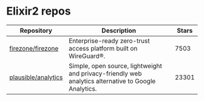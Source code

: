 # Elixir2 repos

| Repository                                                    | Description                                                                                          | Stars |
| ------------------------------------------------------------- | ---------------------------------------------------------------------------------------------------- | ----- |
| [firezone/firezone](https://github.com/firezone/firezone)     | Enterprise-ready zero-trust access platform built on WireGuard®.                                     | 7503  |
| [plausible/analytics](https://github.com/plausible/analytics) | Simple, open source, lightweight and privacy-friendly web analytics alternative to Google Analytics. | 23301 |
